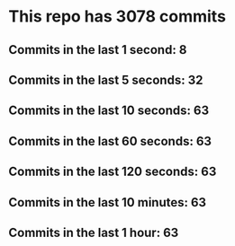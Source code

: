 # This repo has 3078 commits

## Commits in the last 1 second: 8
## Commits in the last 5 seconds: 32
## Commits in the last 10 seconds: 63
## Commits in the last 60 seconds: 63
## Commits in the last 120 seconds: 63
## Commits in the last 10 minutes: 63
## Commits in the last 1 hour: 63
